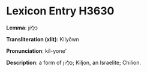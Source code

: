 # Lexicon Entry H3630

**Lemma**: כִּלְיוֹן

**Transliteration (xlit)**: Kilyôwn

**Pronunciation**: kil-yone'

**Description**:
a form of כִּלָּיוֹן; Kiljon, an Israelite; Chilion.
